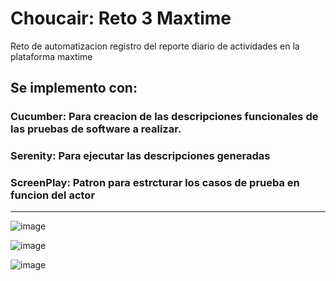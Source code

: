 # Choucair: Reto 3 Maxtime
Reto de automatizacion registro del reporte diario de actividades en la plataforma maxtime 

## Se implemento con:
 
### Cucumber: Para creacion de las descripciones funcionales de las pruebas de software a realizar.

### Serenity: Para ejecutar las descripciones generadas
 
### ScreenPlay: Patron para estrcturar los casos de prueba en funcion del actor
---
![image](https://user-images.githubusercontent.com/52754373/168628370-f833c104-7aa9-4cfb-bee2-203a663bda68.png)

![image](https://user-images.githubusercontent.com/52754373/168628418-49909b02-67f4-476b-bb18-bd34212a4f43.png)

![image](https://user-images.githubusercontent.com/52754373/168628477-5825d15d-d068-424e-b288-c673ca5a634e.png)
